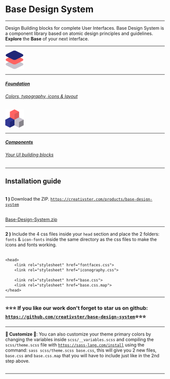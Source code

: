 <h1 class="h1 font-secondary">Base Design System</h1>
<hr class="border-bottom">

<p class="font-primary">
    <span class="font-weight-bold">Design Building blocks for complete User Interfaces</span>. Base Design System is a component library based on atomic design principles and guidelines. <strong class="font-weight-bold">Explore</strong> the <strong class="font-weight-bold">Base</strong> of your next interface.
</p>
<hr class="border-bottom">

<div class="row">
    <div class="col">
        <a href="#/color">
            <div class="box bg-muted shadow p-5">
                    <img src="media/layers.svg" width="58" class="img-fluid"/>
                    <hr>
                    <h5 class="h5 text-primary">Foundation</h5>
                    <h6 class="text-primary">Colors, typography, icons & layout</h6>
            </div>
        </a>
    </div>
    <div class="col">
        <a href="#/alert">
            <div class="box bg-muted shadow p-5">
                <img src="media/cube.svg" width="58" class="img-fluid"/>
                <hr>
                <h5 class="h5 text-primary">Components</h5>
                <h6 class="text-primary">Your UI building blocks</h6>
            </div>
        </a>
    </div>
</div>

<hr class="border-bottom">

<h2 class="h4">Installation guide</h2><br>

<div><strong>1 )</strong> Download the ZIP. <code><a target="_blank" class="underline" href="https://creativster.com/products/base-design-system">https://creativster.com/products/base-design-system</a></code></div><br>

<a href="https://creativster.com/products/base-design-system" class="card bg-white shadow-hover" target="_blank"><span class="text-primary font-weight-bold font-primary">Base-Design-System.zip</span></a>

<hr class="border-bottom">

<div><strong>2 )</strong> Include the 4 css files inside your <code>head</code> section and place the 2 folders: <code>fonts</code> & <code>icon-fonts</code> inside the same directory as the css files to make the icons and fonts working.</div><br>

    <head>
        <link rel="stylesheet" href="fontfaces.css">
        <link rel="stylesheet" href="iconography.css">

        <link rel="stylesheet" href="base.css">
        <link rel="stylesheet" href="base.css.map">
    </head>
<hr class="border-bottom">

<h3 class="text-center h6">⭐⭐⭐ If you like our work don't forget to star us on github: <code><a target="_blank" class="underline" href="https://github.com/creativster/base-design-system">https://github.com/creativster/base-design-system</a></code>⭐⭐⭐</h3>

<hr class="border-bottom">

<div><strong class="text-primary">🎨 Customize 🎨</strong>: You can also customize your theme primary colors by changing the variables inside <code>scss/__variables.scss</code> and compiling the <code>scss/theme.scss</code> file with <code><a class="underline" href="https://sass-lang.com/install" target="_blank">https://sass-lang.com/install</a></code> using the command: <code>sass scss/theme.scss base.css</code>, this will give you 2 new files, <code>base.css</code> and <code>base.css.map</code> that you will have to include just like in the 2nd step above.</div><br>

<hr class="border-bottom">